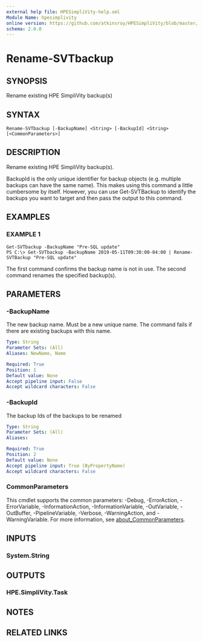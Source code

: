 ```yaml
---
external help file: HPESimpliVity-help.xml
Module Name: hpesimplivity
online version: https://github.com/atkinsroy/HPESimpliVity/blob/master/docs/Get-SVTdatastoreComputeNode.md
schema: 2.0.0
---
```


# Rename-SVTbackup

## SYNOPSIS
Rename existing HPE SimpliVity backup(s)

## SYNTAX

```
Rename-SVTbackup [-BackupName] <String> [-BackupId] <String> [<CommonParameters>]
```

## DESCRIPTION
Rename existing HPE SimpliVity backup(s).

BackupId is the only unique identifier for backup objects (e.g.
multiple backups can have the same name). 
This makes using this command a little cumbersome by itself.
However, you can use Get-SVTBackup to identify 
the backups you want to target and then pass the output to this command.

## EXAMPLES

### EXAMPLE 1
```
Get-SVTbackup -BackupName "Pre-SQL update"
PS C:\> Get-SVTbackup -BackupName 2019-05-11T09:30:00-04:00 | Rename-SVTBackup "Pre-SQL update"
```

The first command confirms the backup name is not in use.
The second command renames the specified backup(s).

## PARAMETERS

### -BackupName
The new backup name.
Must be a new unique name.
The command fails if there are existing backups with 
this name.

```yaml
Type: String
Parameter Sets: (All)
Aliases: NewName, Name

Required: True
Position: 1
Default value: None
Accept pipeline input: False
Accept wildcard characters: False
```

### -BackupId
The backup Ids of the backups to be renamed

```yaml
Type: String
Parameter Sets: (All)
Aliases:

Required: True
Position: 2
Default value: None
Accept pipeline input: True (ByPropertyName)
Accept wildcard characters: False
```

### CommonParameters
This cmdlet supports the common parameters: -Debug, -ErrorAction, -ErrorVariable, -InformationAction, -InformationVariable, -OutVariable, -OutBuffer, -PipelineVariable, -Verbose, -WarningAction, and -WarningVariable. For more information, see [about_CommonParameters](http://go.microsoft.com/fwlink/?LinkID=113216).

## INPUTS

### System.String
## OUTPUTS

### HPE.SimpliVity.Task
## NOTES

## RELATED LINKS
